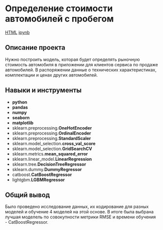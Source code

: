 # Определение стоимости автомобилей с пробегом

[HTML](https://github.com/cenzukari/yandex_practicum_data_science_projects/blob/main/car_cost_determenation/car_cost_determination.html)     [ipynb](https://github.com/cenzukari/yandex_practicum_data_science_projects/blob/main/car_cost_determenation/car_cost_determination.ipynb)

## Описание проекта

Нужно построить модель, которая будет определять рыночную стоимость автомобиля в приложении для клиентов сервиса по продаже автомобилей.  В распоряжении данные о технических характеристиках, комплектации и ценах других автомобилей.

## Навыки и инструменты

- **python**
- **pandas**
- **numpy**
- **seaborn**
- **matplotlib**
- sklearn.preprocessing.**OneHotEncoder**
- sklearn.preprocessing.**OrdinalEncoder**
- sklearn.preprocessing.**StandardScaler**
- sklearn.model_selection.**cross_val_score**
- sklearn.model_selection.**GridSearchCV**
- sklearn.metrics.**mean_squared_error**
- sklearn.linear_model.**LinearRegression**
- sklearn.tree.**DecisionTreeRegressor**
- sklearn.dummy.**DummyRegressor**
- catboost.**CatBoostRegressor**
- lightgbm.**LGBMRegressor**


## 

## Общий вывод

Было проведено исследование данных, их кодирование для разных моделей и обучение 4 моделей на этой основе. В итоге была выбрана лучшая моделель по совокупности метрики RMSE и времени обучения - CatBoostRegressor.
